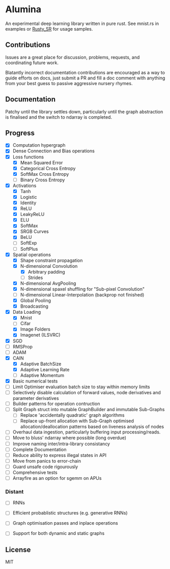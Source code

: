 # Alumina
An experimental deep learning library written in pure rust.
See mnist.rs in examples or [Rusty_SR](https://github.com/millardjn/rusty_sr) for usage samples.

## Contributions
Issues are a great place for discussion, problems, requests, and coordinating future work.

Blatantly incorrect documentation contributions are encouraged as a way to guide efforts on docs, just submit a PR and fill a doc comment with anything from your best guess to passive aggressive nursery rhymes.

## Documentation
Patchy until the library settles down, particularly until the graph abstraction is finalised and the switch to ndarray is completed.

## Progress
 - [x] Computation hypergraph
 - [x] Dense Connection and Bias operations
 - [x] Loss functions
   - [x] Mean Squared Error
   - [x] Categorical Cross Entropy
   - [x] SoftMax Cross Entropy
   - [ ] Binary Cross Entropy
 - [x] Activations
   - [x] Tanh
   - [x] Logistic
   - [x] Identity
   - [x] ReLU
   - [x] LeakyReLU
   - [x] ELU
   - [x] SoftMax
   - [x] SRGB Curves
   - [x] BeLU
   - [ ] SoftExp
   - [ ] SoftPlus
 - [x] Spatial operations
   - [x] Shape constraint propagation
   - [x] N-dimensional Convolution
     - [x] Arbitrary padding
     - [ ] Strides
   - [x] N-dimensional AvgPooling
   - [x] N-dimensional spaxel shuffling for "Sub-pixel Convolution"
   - [ ] N-dimensional Linear-Interpolation (backprop not finished)
   - [x] Global Pooling
   - [x] Broadcasting
 - [x] Data Loading
   - [x] Mnist
   - [ ] Cifar
   - [x] Image Folders
   - [x] Imagenet (ILSVRC)
 - [x] SGD
 - [ ] RMSProp
 - [ ] ADAM
 - [x] CAIN
   - [x] Adaptive BatchSize
   - [x] Adaptive Learning Rate
   - [ ] Adaptive Momentum
 - [x] Basic numerical tests
 - [ ] Limit Optimiser evaluation batch size to stay within memory limits
 - [ ] Selectively disable calculation of forward values, node derivatives and parameter derivatives
 - [ ] Builder patterns for operation contruction
 - [ ] Split Graph struct into mutable GraphBuilder and immutable Sub-Graphs
   - [ ] Replace 'accidentally quadratic' graph algorithms
   - [ ] Replace up-front allocation with Sub-Graph optimised allocation/deallocation patterns based on liveness analysis of nodes
 - [ ] Overhaul data ingestion, particularly buffering input processing/reads.
 - [ ] Move to bluss' ndarray where possible (long overdue)
 - [ ] Improve naming inter/intra-library consistancy
 - [ ] Complete Documentation
 - [ ] Reduce ability to express illegal states in API
 - [ ] Move from panics to error-chain
 - [ ] Guard unsafe code rigourously
 - [ ] Comprehensive tests
 - [ ] Arrayfire as an option for sgemm on APUs

### Distant
 - [ ] RNNs
 - [ ] Efficient probablistic structures (e.g. generative RNNs)
 - [ ] Graph optimisation passes and inplace operations
 - [ ] Support for both dynamic and static graphs


## License
MIT